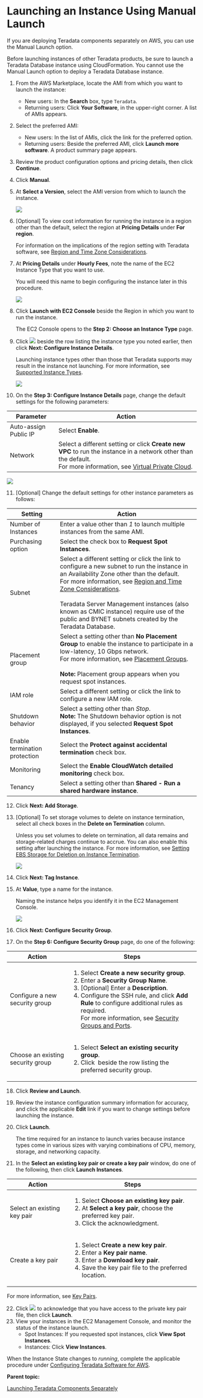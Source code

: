 # Launching an Instance Using Manual Launch

If you are deploying Teradata components separately on AWS, you can use the Manual Launch option.

Before launching instances of other Teradata products, be sure to launch a Teradata Database instance using CloudFormation. You cannot use the Manual Launch option to deploy a Teradata Database instance.

1.  From the AWS Marketplace, locate the AMI from which you want to launch the instance:

    -   New users: In the **Search** box, type `Teradata`.
    -   Returning users: Click **Your Software**, in the upper-right corner.
    A list of AMIs appears.

2.  Select the preferred AMI:

    -   New users: In the list of AMIs, click the link for the preferred option.
    -   Returning users: Beside the preferred AMI, click **Launch more software**.
    A product summary page appears.

3.  Review the product configuration options and pricing details, then click **Continue**.
4.  Click **Manual**.
5.  At **Select a Version**, select the AMI version from which to launch the instance.

    ![](wkp1467245067353.gif)

6.  [Optional] To view cost information for running the instance in a region other than the default, select the region at **Pricing Details** under **For region**.

    For information on the implications of the region setting with Teradata software, see [Region and Time Zone Considerations](rza1468615796901.md).

7.  At **Pricing Details** under **Hourly Fees**, note the name of the EC2 Instance Type that you want to use.

    You will need this name to begin configuring the instance later in this procedure.

    ![](fto1467245067696.gif)

8.  Click **Launch with EC2 Console** beside the Region in which you want to run the instance.

    The EC2 Console opens to the **Step 2: Choose an Instance Type** page.

9.  Click ![](wiz1467245068616.gif) beside the row listing the instance type you noted earlier, then click **Next: Configure Instance Details**.

    Launching instance types other than those that Teradata supports may result in the instance not launching. For more information, see [Supported Instance Types](ihq1473174158197.md).

    ![](hdq1467245069334.gif)

10. On the **Step 3: Configure Instance Details** page, change the default settings for the following parameters:

 |Parameter|Action|
|---------|------|
|Auto-assign Public IP|Select <b>Enable</b>.|
|Network|Select a different setting or click <b>Create new VPC</b> to run the instance in a network other than the default.<br/>​For more information, see <a href="dmc1467240781066.md">Virtual Private Cloud</a>.<br/>|

 ![](mlz1467245070301.gif)

11. [Optional] Change the default settings for other instance parameters as follows:

 |Setting|Action|
|-------|------|
|Number of Instances |Enter a value other than <i>1</i> to launch multiple instances from the same AMI.|
|Purchasing option |Select the check box to <b>Request Spot Instances</b>.|
|Subnet|Select a different setting or click the link to configure a new subnet to run the instance in an Availability Zone other than the default.<br/>​For more information, see <a href="rza1468615796901.md">Region and Time Zone Considerations</a>.<br/><br/>​Teradata Server Management instances (also known as CMIC instance) require use of the public and BYNET subnets created by the Teradata Database.<br/>|
|Placement group|Select a setting other than <b>No Placement Group</b> to enable the instance to participate in a low-latency, 10 Gbps network.<br/>​For more information, see <a href="kif1472571515710.md">Placement Groups</a>.<br/><br/>​<b>Note:</b> Placement group appears when you request spot instances.<br/>|
|IAM role|Select a different setting or click the link to configure a new IAM role.|
|Shutdown behavior|Select a setting other than <i>Stop</i>.<br/>​<b>Note:</b> The Shutdown behavior option is not displayed, if you selected <b>Request Spot Instances</b>.<br/>|
|Enable termination protection|Select the <b>Protect against accidental termination</b> check box.|
|Monitoring|Select the <b>Enable CloudWatch detailed monitoring</b> check box.|
|Tenancy|Select a setting other than <b>Shared - Run a shared hardware instance</b>.|

12. Click **Next: Add Storage**.
13. [Optional] To set storage volumes to delete on instance termination, select all check boxes in the **Delete on Termination** column.

    Unless you set volumes to delete on termination, all data remains and storage-related charges continue to accrue. You can also enable this setting after launching the instance. For more information, see [Setting EBS Storage for Deletion on Instance Termination](fod1467240783219.md).

    ![](pnl1467245072220.gif)

14. Click **Next: Tag Instance**.
15. At **Value**, type a name for the instance.

    Naming the instance helps you identify it in the EC2 Management Console.

    ![](ics1467245073312.gif)

16. Click **Next: Configure Security Group**.
17. On the **Step 6: Configure Security Group** page, do one of the following:

 |Action|Steps|
|------|-----|
|Configure a new security group|<ol><li>​Select <b>Create a new security group</b>.</li><li>​Enter a <b>Security Group Name</b>.</li><li>​[Optional] Enter a <b>Description</b>.</li><li>​Configure the SSH rule, and click <b>Add Rule</b> to configure additional rules as required.<br/>​For more information, see <a href="xed1468615767199.md">Security Groups and Ports</a>.<br/></li></ol>|
|Choose an existing security group|<ol><li>​Select <b>Select an existing security group</b>.</li><li>​Click <img src="wiz1467245068616.gif" alt="" /> beside the row listing the preferred security group.</li></ol>|

18. Click **Review and Launch**.
19. Review the instance configuration summary information for accuracy, and click the applicable **Edit** link if you want to change settings before launching the instance.
20. Click **Launch**.

    The time required for an instance to launch varies because instance types come in various sizes with varying combinations of CPU, memory, storage, and networking capacity.

21. In the **Select an existing key pair or create a key pair** window, do one of the following, then click **Launch Instances**.

 |Action|Steps|
|------|-----|
|Select an existing key pair|<ol><li>​Select <b>Choose an existing key pair</b>.</li><li>​At <b>Select a key pair</b>, choose the preferred key pair.</li><li>​Click the acknowledgment.</li></ol>|
|Create a key pair|<ol><li>​Select <b>Create a new key pair</b>.</li><li>​Enter a <b>Key pair name</b>.</li><li>​Enter a <b>Download key pair</b>.</li><li>​Save the key pair file to the preferred location.</li></ol>|

 For more information, see [Key Pairs](icn1468615736183.md).

22. Click ![](wiz1467245068616.gif) to acknowledge that you have access to the private key pair file, then click **Launch**.
23. View your instances in the EC2 Management Console, and monitor the status of the instance launch.
    -   Spot Instances: If you requested spot instances, click **View Spot Instances**.
    -   Instances: Click **View Instances**.

When the Instance State changes to *running*, complete the applicable procedure under [Configuring Teradata Software for AWS](ydh1467240783484.md).

**Parent topic:** 

[Launching Teradata Components Separately](esg1471630520247.md)

